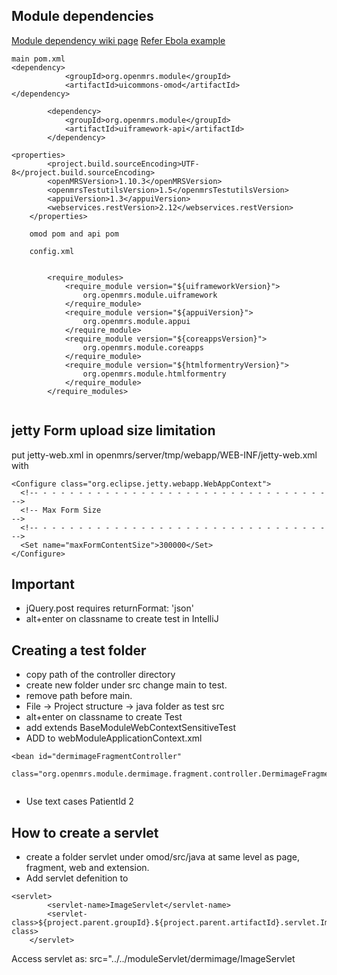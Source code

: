 ## Module dependencies

[Module dependency wiki page](https://wiki.openmrs.org/display/docs/Module+Dependencies)
[Refer Ebola example](https://github.com/openmrs/openmrs-module-ebolaexample)    

```
main pom.xml
<dependency>
            <groupId>org.openmrs.module</groupId>
            <artifactId>uicommons-omod</artifactId>
</dependency>

        <dependency>
            <groupId>org.openmrs.module</groupId>
            <artifactId>uiframework-api</artifactId>
        </dependency>

<properties>
        <project.build.sourceEncoding>UTF-8</project.build.sourceEncoding>
        <openMRSVersion>1.10.3</openMRSVersion>
        <openmrsTestutilsVersion>1.5</openmrsTestutilsVersion>
        <appuiVersion>1.3</appuiVersion>
        <webservices.restVersion>2.12</webservices.restVersion>
    </properties>
    
    omod pom and api pom
    
    config.xml
    
    
        <require_modules>
            <require_module version="${uiframeworkVersion}">
                org.openmrs.module.uiframework
            </require_module>
            <require_module version="${appuiVersion}">
                org.openmrs.module.appui
            </require_module>
            <require_module version="${coreappsVersion}">
                org.openmrs.module.coreapps
            </require_module>
            <require_module version="${htmlformentryVersion}">
                org.openmrs.module.htmlformentry
            </require_module>
        </require_modules>
    
```
 
## jetty Form upload size limitation

put jetty-web.xml in openmrs/server/tmp/webapp/WEB-INF/jetty-web.xml with
```
<Configure class="org.eclipse.jetty.webapp.WebAppContext">
  <!-- - - - - - - - - - - - - - - - - - - - - - - - - - - - - - - - - -->
  <!-- Max Form Size                                                   -->
  <!-- - - - - - - - - - - - - - - - - - - - - - - - - - - - - - - - - -->
  <Set name="maxFormContentSize">300000</Set>
</Configure>
```

## Important

* jQuery.post requires returnFormat: 'json' 
* alt+enter on classname to create test in IntelliJ

## Creating a test folder
* copy path of the controller directory
* create new folder under src change main to test.
* remove path before main.
* File -> Project structure -> java folder as test src 
* alt+enter on classname to create Test
* add extends BaseModuleWebContextSensitiveTest 
* ADD to webModuleApplicationContext.xml

```
<bean id="dermimageFragmentController"
		  class="org.openmrs.module.dermimage.fragment.controller.DermimageFragmentController"/>
		  
```
		  
* Use text cases PatientId 2

## How to create a servlet
* create a folder servlet under omod/src/java at same level as page, fragment, web and extension.
* Add servlet defenition to <config class="xml"></config>

```
<servlet>
        <servlet-name>ImageServlet</servlet-name>
        <servlet-class>${project.parent.groupId}.${project.parent.artifactId}.servlet.ImageServlet</servlet-class>
    </servlet>
```
Access servlet as: src="../../moduleServlet/dermimage/ImageServlet